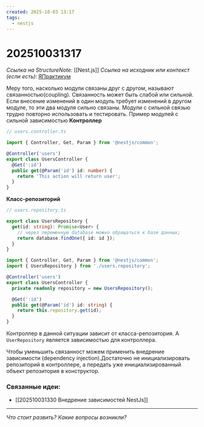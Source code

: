 ```yaml
---
created: 2025-10-03 13:17
tags:
  - nestjs
---
```

# 202510031317
*Ссылка на StructureNote:* [[Nest.js]]
*Ссылка на исходник или контекст (если есть):* [ЯПрактикум](https://practicum.yandex.ru/trainer/backend-nodejs/lesson/8ab54f1a-884d-49fd-9ddd-61c4c96b35a7/)

Меру того, насколько модули связаны друг с другом, называют связанностью(coupling).
Связанность может быть слабой или сильной. Если внесение изменений в один модуль требует изменений в другом модуле, то эти два модуля сильно связаны. Модули с сильной связью трудно повторно использовать и тестировать.
Пример модулей с сильной зависимостью
**Контроллер**
```ts
// users.controller.ts

import { Controller, Get, Param } from '@nestjs/common';

@Controller('users')
export class UsersController {
  @Get(':id')
  public get(@Param('id') id: number) {
    return 'This action will return user';
  }
}
```
**Класс-репозиторий**
```ts
// users.repository.ts

export class UsersRepository {
  get(id: string): Promise<User> {
    // через переменную database можно обращаться к базе данных;
    return database.findOne({ id: id });
  }
}
```

```ts
import { Controller, Get, Param } from '@nestjs/common';
import { UsersRepository } from './users.repository';

@Controller('users')
export class UsersController {
  private readonly repository = new UsersRepository();

  @Get(':id')
  public get(@Param('id') id: string) {
    return this.repository.get(id);
  }
}
```
Контроллер в данной ситуации зависит от класса-репозитория. А `UserRepository` является зависимостью для контроллера.


Чтобы уменьшить связанност можем применить внедрение зависимости (dependency injection).Достаточно не инициализировать репозиторий в контроллере, а передать уже инициализированный объект репозитория в конструктор.
### Связанные идеи:
* [[202510031330 Внедрение зависимостей NestJs]]
---

*Что стоит развить? Какие вопросы возникли?*